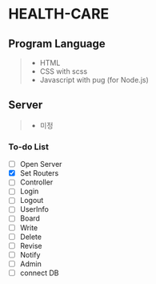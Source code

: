 # HEALTH-CARE

## Program Language

> - HTML
> - CSS with scss
> - Javascript with pug (for Node.js)

## Server

> - 미정

### To-do List

- [ ] Open Server
- [x] Set Routers
- [ ] Controller
- [ ] Login
- [ ] Logout
- [ ] UserInfo
- [ ] Board
- [ ] Write
- [ ] Delete
- [ ] Revise
- [ ] Notify
- [ ] Admin
- [ ] connect DB
